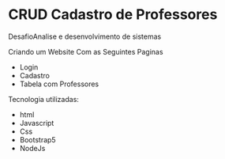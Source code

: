 ﻿# CRUD Cadastro de Professores
DesafioAnalise e desenvolvimento de sistemas


Criando um Website Com as Seguintes Paginas

- Login
- Cadastro
- Tabela com Professores

Tecnologia utilizadas:

- html
- Javascript
- Css
- Bootstrap5
- NodeJs 
